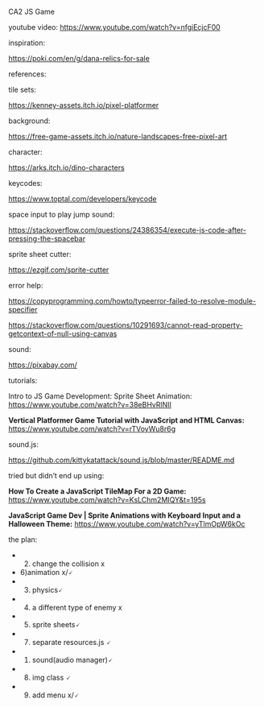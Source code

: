 CA2 JS Game

youtube video:
https://www.youtube.com/watch?v=nfgiEcjcF00

inspiration:

https://poki.com/en/g/dana-relics-for-sale


references:

tile sets:

https://kenney-assets.itch.io/pixel-platformer

background:

https://free-game-assets.itch.io/nature-landscapes-free-pixel-art

character:

https://arks.itch.io/dino-characters

keycodes:

https://www.toptal.com/developers/keycode

space input to play jump sound:

https://stackoverflow.com/questions/24386354/execute-js-code-after-pressing-the-spacebar

sprite sheet cutter:

https://ezgif.com/sprite-cutter

error help:

https://copyprogramming.com/howto/typeerror-failed-to-resolve-module-specifier

https://stackoverflow.com/questions/10291693/cannot-read-property-getcontext-of-null-using-canvas

sound:

https://pixabay.com/


tutorials:

Intro to JS Game Development: Sprite Sheet Animation: https://www.youtube.com/watch?v=38eBHvRlNII

****Vertical Platformer Game Tutorial with JavaScript and HTML Canvas:**** https://www.youtube.com/watch?v=rTVoyWu8r6g

sound.js:

https://github.com/kittykatattack/sound.js/blob/master/README.md


tried but didn’t  end up using:

****How To Create a JavaScript TileMap For a 2D Game:**** https://www.youtube.com/watch?v=KsLChm2MIQY&t=195s

****JavaScript Game Dev | Sprite Animations with Keyboard Input and a Halloween Theme:**** https://www.youtube.com/watch?v=yTlmOpW6kOc


the plan:

- 2) change the collision x
- 6)animation x/🗸
- 3) physics🗸
- 4) a different type of enemy x
- 5) sprite sheets🗸
- 7) separate resources.js 🗸
- 1) sound(audio manager)🗸
- 8) img class 🗸
- 9) add menu x/🗸
